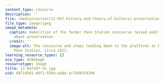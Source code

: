 ```yaml
---
content_type: resource
description: ''
file: /media/courses/11-947-history-and-theory-of-historic-preservation-spring-2007/687145d1ddf1559aaa0a1c75483f420d_11-947s07-th.jpg
file_type: image/jpeg
image_metadata:
  caption: Demolition of the former Penn Station concourse raised public awareness
    about preservation.
  credit: ''
  image-alt: The concourse and steps leading down to the platforms at New York City's
    Penn Station, circa 1911.
learning_resource_types: []
ocw_type: OCWImage
resourcetype: Image
title: 11-947s07-th.jpg
uid: 687145d1-ddf1-559a-aa0a-1c75483f420d
---
```

